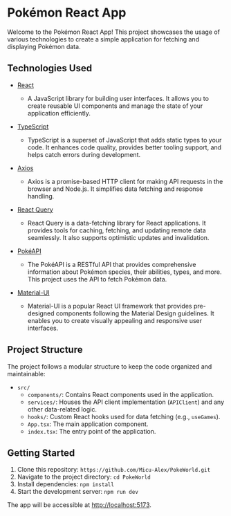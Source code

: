 # Pokémon React App

Welcome to the Pokémon React App! This project showcases the usage of various technologies to create a simple application for fetching and displaying Pokémon data.

## Technologies Used

- [React](https://reactjs.org/)

  - A JavaScript library for building user interfaces. It allows you to create reusable UI components and manage the state of your application efficiently.

- [TypeScript](https://www.typescriptlang.org/)

  - TypeScript is a superset of JavaScript that adds static types to your code. It enhances code quality, provides better tooling support, and helps catch errors during development.

- [Axios](https://axios-http.com/)

  - Axios is a promise-based HTTP client for making API requests in the browser and Node.js. It simplifies data fetching and response handling.

- [React Query](https://react-query.tanstack.com/)

  - React Query is a data-fetching library for React applications. It provides tools for caching, fetching, and updating remote data seamlessly. It also supports optimistic updates and invalidation.

- [PokéAPI](https://pokeapi.co/)

  - The PokéAPI is a RESTful API that provides comprehensive information about Pokémon species, their abilities, types, and more. This project uses the API to fetch Pokémon data.

- [Material-UI](https://mui.com/)
  - Material-UI is a popular React UI framework that provides pre-designed components following the Material Design guidelines. It enables you to create visually appealing and responsive user interfaces.

## Project Structure

The project follows a modular structure to keep the code organized and maintainable:

- `src/`
  - `components/`: Contains React components used in the application.
  - `services/`: Houses the API client implementation (`APIClient`) and any other data-related logic.
  - `hooks/`: Custom React hooks used for data fetching (e.g., `useGames`).
  - `App.tsx`: The main application component.
  - `index.tsx`: The entry point of the application.

## Getting Started

1. Clone this repository: `https://github.com/Micu-Alex/PokeWorld.git`
2. Navigate to the project directory: `cd PokeWorld`
3. Install dependencies: `npm install`
4. Start the development server: `npm run dev`

The app will be accessible at [http://localhost:5173](http://localhost:5173).
